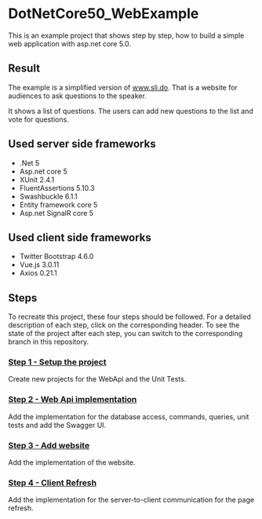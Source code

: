 # DotNetCore50_WebExample

This is an example project that shows step by step, how to build a simple web application with asp.net core 5.0. 

## Result

The example is a simplified version of www.sli.do. That is a website for audiences to ask questions to the speaker.

It shows a list of questions. The users can add new questions to the list and vote for questions. 

## Used server side frameworks

* .Net 5
* Asp.net core 5
* XUnit 2.4.1
* FluentAssertions 5.10.3
* Swashbuckle 6.1.1
* Entity framework core 5
* Asp.net SignalR core 5

## Used client side frameworks
* Twitter Bootstrap 4.6.0
* Vue.js 3.0.11
* Axios 0.21.1
 
## Steps

To recreate this project, these four steps should be followed. For a detailed description of each step, click on the corresponding header. To see the state of the project after each step, you can switch to the corresponding branch in this repository.

### [Step 1 - Setup the project](Step1.md)

Create new projects for the WebApi and the Unit Tests.

### [Step 2 - Web Api implementation](Step2.md)

Add the implementation for the database access, commands, queries, unit tests and add the Swagger UI.

### [Step 3 - Add website](Step3.md)

Add the implementation of the website.

### [Step 4 - Client Refresh](Step4.md)

Add the implementation for the server-to-client communication for the page refresh.
